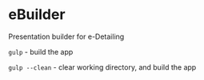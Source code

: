 # eBuilder
Presentation builder for e-Detailing

```gulp``` - build the app

```gulp --clean``` - clear working directory, and build the app
